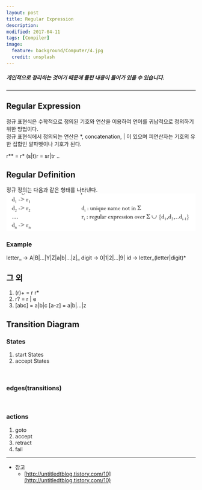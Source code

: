 ```yaml
---
layout: post
title: Regular Expression
description:
modified: 2017-04-11
tags: [Compiler]
image:
  feature: background/Computer/4.jpg
  credit: unsplash
---
```

#####  개인적으로 정리하는 것이기 때문에 틀린 내용이 들어가 있을 수 있습니다.
---

## Regular Expression
정규 표현식은 수학적으로 정의된 기호와 연산을 이용하여 언어를 귀납적으로 정의하기 위한 방법이다.<br/>
정규 표현식에서 정의되는 연산은 *, concatenation, | 이 있으며 피연산자는 기호의 유한 집합인 알파벳이나 기호가 된다.<br/>

r** = r*
(s|t)r = sr|tr
..

## Regular Definition
정규 정의는 다음과 같은 형태를 나타낸다.
![regulardef](/images/compiler/regulardef.png)

### Example
letter_ -> A|B|...|Y|Z|a|b|...|z|_
digit -> 0|1|2|...|9|
id -> letter_(letter|digit)*

## 그 외
1. (r)+ = r r*
2. r? = r \| e
3. [abc] = a\|b\|c
    [a-z] = a\|b\|...\|z

## Transition Diagram
### States
1. start States
2. accept States
<br/>

### edges(transitions)
<br/>

### actions
1. goto
2. accept
3. retract
4. fail


---
* 참고
    * [http://untitledtblog.tistory.com/10](http://untitledtblog.tistory.com/10)
